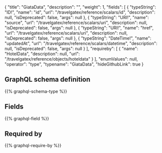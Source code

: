 {
  "title": "GiataData",
  "description": "",
  "weight": 1,
  "fields": [
    {
      "typeString": "ID!",
      "name": "id",
      "url": "/travelgatex/reference/scalars/id",
      "description": null,
      "isDeprecated": false,
      "args": null
    },
    {
      "typeString": "URI!",
      "name": "source",
      "url": "/travelgatex/reference/scalars/uri",
      "description": null,
      "isDeprecated": false,
      "args": null
    },
    {
      "typeString": "URI!",
      "name": "href",
      "url": "/travelgatex/reference/scalars/uri",
      "description": null,
      "isDeprecated": false,
      "args": null
    },
    {
      "typeString": "DateTime!",
      "name": "updatedAt",
      "url": "/travelgatex/reference/scalars/datetime",
      "description": null,
      "isDeprecated": false,
      "args": null
    }
  ],
  "requireby": [
    {
      "name": "HotelData",
      "description": null,
      "url": "/travelgatex/reference/objects/hoteldata"
    }
  ],
  "enumValues": null,
  "operator": "type",
  "typename": "GiataData",
  "hideGithubLink": true
}
## GraphQL schema definition

{{% graphql-schema-type %}}

## Fields

{{% graphql-field %}}

## Required by

{{% graphql-require-by %}}
